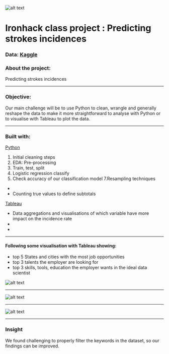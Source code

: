 ![alt text](https://github.com/newgala/IronAngela/blob/main/logo-ironhack-blue.png)
# Ironhack class project : Predicting strokes incidences
### Data: [Kaggle](https://www.kaggle.com/general/248836)

### About the project:
Predicting strokes incidences
***
### Objective:
Our main challenge will be to use Python to clean, wrangle and generally reshape the data to make it more straightforward to analyse with Python or to visualise with Tableau to plot the data.
***
### Built with:
 [Python](https://www.python.org/)
1. Initial cleaning steps
2. EDA:
Pre-processing
4. Train, test, split
5. Logistic regression classify
6.  Check accuracy of our classification model
7.Resampling techniques
* 
* Counting true values to define subtotals

[Tableau](https://www.tableau.com/)
* Data aggregations and visualisations of which variable have more impact on the incidence rate
*
* 
***
#### Following some visualisation with Tableau showing:
* top 5 States and cities with the most job opportunities
* top 3 talents the employer are looking for 
* top 3 skills, tools, education the employer wants in the ideal data scientist

![alt text](https://github.com/newgala/IronAngela/blob/main/Readme%20pic/1.png)
***
![alt text](https://github.com/newgala/IronAngela/blob/main/Readme%20pic/2.png)
***
![alt text](https://github.com/newgala/IronAngela/blob/main/Readme%20pic/3.png)
***

### Insight
We found challenging to properly filter the keywords in the dataset, so our findings can be improved.
